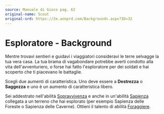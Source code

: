 ```yaml
---
source: Manuale di Gioco pag. 62
original-name: Scout
original-srd: https://2e.aonprd.com/Backgrounds.aspx?ID=32
---
```


# Esploratore - Background

Mentre trovavi sentieri e guidavi i viaggiatori consideravi le terre selvagge la
tua vera casa. La tua brama di vagabondare potrebbe averti condotto alla vita
dell'avventuriero, o forse hai fatto l'esploratore per dei soldati e hai
scoperto che ti piacevano le battaglie.

Scegli due aumenti di caratteristica. Uno deve essere a **Destrezza** o
**Saggezza** e uno è un aumento di caratteristica libero.

Sei addestrato nell'abilità [Sopravvivenza](/abilita/sopravvivenza) e anche in
un'abilità [Sapienza](/abilita/sapienza) collegata a un terreno che hai
esplorato (per esempio Sapienza delle Foreste o Sapienza delle Caverne). Ottieni
il talento di abilità [Foraggiere](/talenti/generici/foraggiere).
